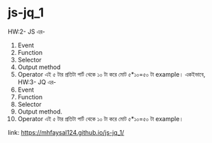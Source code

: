 # js-jq_1
HW:2- JS এর- 
1. Event 
2. Function
3. Selector 
4. Output method
5. Operator 
 এই ৫ টার প্রতিটা পার্ট থেকে ১০ টা করে মোট ৫*১০=৫০ টা example। 
 একইভাবে, HW:3- JQ এর- 
 1. Event 
 2. Function 
 3.  Selector 
 4.  Output method.
 5. Operator 
এই ৫ টার প্রতিটা পার্ট থেকে ১০ টা করে মোট ৫*১০=৫০ টা example।


link: https://mhfaysal124.github.io/js-jq_1/
